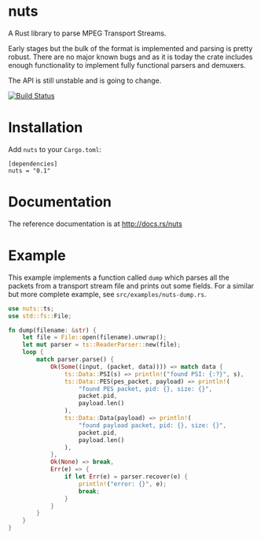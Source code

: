 nuts
====
A Rust library to parse MPEG Transport Streams. 

Early stages but the bulk of the format is implemented and parsing is pretty
robust. There are no major known bugs and as it is today the crate includes
enough functionality to implement fully functional parsers and demuxers.

The API is still unstable and is going to change.

[![Build Status](https://travis-ci.org/alessandrod/nuts.svg?branch=master)](https://travis-ci.org/alessandrod/nuts)

# Installation

Add `nuts` to your `Cargo.toml`:

```ignore
[dependencies]
nuts = "0.1"
```

# Documentation

The reference documentation is at http://docs.rs/nuts

# Example 

This example implements a function called `dump` which parses all the packets
from a transport stream file and prints out some fields. For a similar but
more complete example, see `src/examples/nuts-dump.rs`.
```rust
use nuts::ts;
use std::fs::File;

fn dump(filename: &str) {
    let file = File::open(filename).unwrap();
    let mut parser = ts::ReaderParser::new(file);
    loop {
        match parser.parse() {
            Ok(Some((input, (packet, data)))) => match data {
                ts::Data::PSI(s) => println!("found PSI: {:?}", s),
                ts::Data::PES(pes_packet, payload) => println!(
                    "found PES packet, pid: {}, size: {}",
                    packet.pid,
                    payload.len()
                ),
                ts::Data::Data(payload) => println!(
                    "found payload packet, pid: {}, size: {}",
                    packet.pid,
                    payload.len()
                ),
            },
            Ok(None) => break,
            Err(e) => {
                if let Err(e) = parser.recover(e) {
                    println!("error: {}", e);
                    break;
                }
            }
        }
    }
}
```